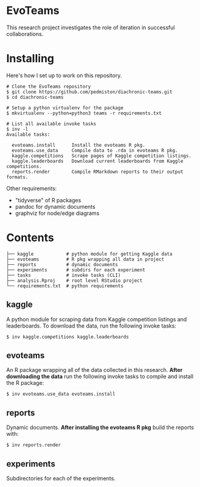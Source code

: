 # EvoTeams

This research project investigates the role of iteration in successful collaborations.

# Installing

Here's how I set up to work on this repository.

    # Clone the EvoTeams repository
    $ git clone https://github.com/pedmiston/diachronic-teams.git
    $ cd diachronic-teams

    # Setup a python virtualenv for the package
    $ mkvirtualenv --python=python3 teams -r requirements.txt

    # List all available invoke tasks
    $ inv -l
    Available tasks:

      evoteams.install      Install the evoteams R pkg.
      evoteams.use_data     Compile data to .rda in evoteams R pkg.
      kaggle.competitions   Scrape pages of Kaggle competition listings.
      kaggle.leaderboards   Download current leaderboards from Kaggle competitions.
      reports.render        Compile RMarkdown reports to their output formats.

Other requirements:

- "tidyverse" of R packages
- pandoc for dynamic documents
- graphviz for node/edge diagrams

# Contents

    ├── kaggle            # python module for getting Kaggle data
    ├── evoteams          # R pkg wrapping all data in project
    ├── reports           # dynamic documents
    ├── experiments       # subdirs for each experiment
    ├── tasks             # invoke tasks (CLI)
    ├── analysis.Rproj    # root level RStudio project
    └── requirements.txt  # python requirements

## kaggle

A python module for scraping data from Kaggle competition listings and leaderboards. To download the data, run the following invoke tasks:

    $ inv kaggle.competitions kaggle.leaderboards

## evoteams

An R package wrapping all of the data collected in this research. **After downloading the data** run the following invoke tasks to compile and install the R package:

    $ inv evoteams.use_data evoteams.install

## reports

Dynamic documents. **After installing the evoteams R pkg** build the reports with:

    $ inv reports.render

## experiments

Subdirectories for each of the experiments.

